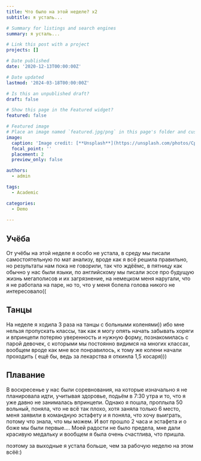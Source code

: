 ```yaml
---
title: Что было на этой неделе? х2
subtitle: я усталь...

# Summary for listings and search engines
summary: я усталь...

# Link this post with a project
projects: []

# Date published
date: '2020-12-13T00:00:00Z'

# Date updated
lastmod: '2024-03-18T00:00:00Z'

# Is this an unpublished draft?
draft: false

# Show this page in the Featured widget?
featured: false

# Featured image
# Place an image named `featured.jpg/png` in this page's folder and customize its options here.
image:
  caption: 'Image credit: [**Unsplash**](https://unsplash.com/photos/CpkOjOcXdUY)'
  focal_point: ''
  placement: 2
  preview_only: false

authors:
  - admin

tags:
  - Academic

categories:
  - Demo
  
---
```


## Учёба

 От учёбы на этой неделе я особо не устала, в среду мы писали самостоятельную по мат анализу, вроде как я всё решила правильно, но результаты нам пока не говорили, так что ждёёмс, в пятницу как обычно у нас были языки, по английскому мы писали эссе про будущую жизнь мегаполисов и их загрязнение, на немецком меня наругали, что я не работала на паре, но то, что у меня болела голова никого не интересовало((

## Танцы 

  На неделе я ходила 3 раза на танцы с больными коленями)) ибо мне нельзя пропускать классы, так как я могу опять начать забывать хоряги и впринцепи потеряю уверенность и нужную форму, познакомилась с парой девочек, с которыми мы постоянно видимся на многих классах, вообщем вроде как мне все понравилось, к тому же колени начали проходить ( ещё бы, ведь за лекарства я откинла 1,5 косаря)))
  
## Плавание

 В воскресенье у нас были соревнования, на которые изначально я не планировала идти, учитывая здоровье, подьём в 7:30 утра и то, что я уже давно не занималась впринцепи. Однако я пошла, проплыла 50 вольный, поняла, что не всё так плохо, хотя заняла только 6 место, меня заявили в командную эстафету и я поняла, что хочу выиграть, потому что знала, что мы можем. И вот прошло 2 часа и эстафета и о боже мы были первые.... Моей радости не было предела, мне дали красивую медальку и вообщем я была очень счастлива, что пришла.

поэтому за выходные я устала больше, чем за рабочую неделю
на этом всёё:)

